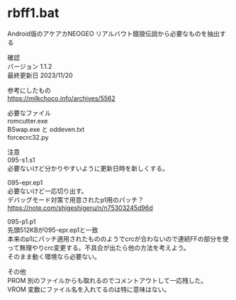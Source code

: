 # rbff1.bat

Android版のアケアカNEOGEO リアルバウト餓狼伝説から必要なものを抽出する  

確認  
バージョン 1.1.2  
最終更新日 2023/11/20  

参考にしたもの  
https://milkchoco.info/archives/5562  


必要なファイル  
romcutter.exe  
BSwap.exe と oddeven.txt  
forcecrc32.py  

注意  
095-s1.s1  
必要ないけど分かりやすいように更新日時を新しくする。  

095-epr.ep1  
必要ないけど一応切り出す。  
デバッグモード対策で用意されたp1用のパッチ？  
https://note.com/shigeshigeru/n/n75303245d96d

095-p1.p1  
先頭512KBが095-epr.ep1と一致  
本来のp1にパッチ適用されたもののようでcrcが合わないので連続FFの部分を使って無理やりcrc変更する。不具合が出たら他の方法を考えよう。  
そのまま動く環境なら必要ない。

その他  
PROM 別のファイルからも取れるのでコメントアウトして一応残した。  
VROM 変数にファイル名を入れてるのは特に意味はない。  

